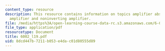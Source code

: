 ```yaml
---
content_type: resource
description: This resource contains information on topics amplifier abstraction, operational
  amplifier and noninverting amplifier.
file: /media/https%3A/open-learning-course-data-rc.s3.amazonaws.com/6-002-circuits-and-electronics-spring-2007/8dcd447b7211b053e4dac01d80555d89_6002_l19.pdf
file_type: application/pdf
resourcetype: Document
title: 6002_l19.pdf
uid: 8dcd447b-7211-b053-e4da-c01d80555d89
---
```

